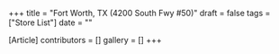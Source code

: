 +++
title = "Fort Worth, TX (4200 South Fwy #50)"
draft = false
tags = ["Store List"]
date = ""

[Article]
contributors = []
gallery = []
+++
